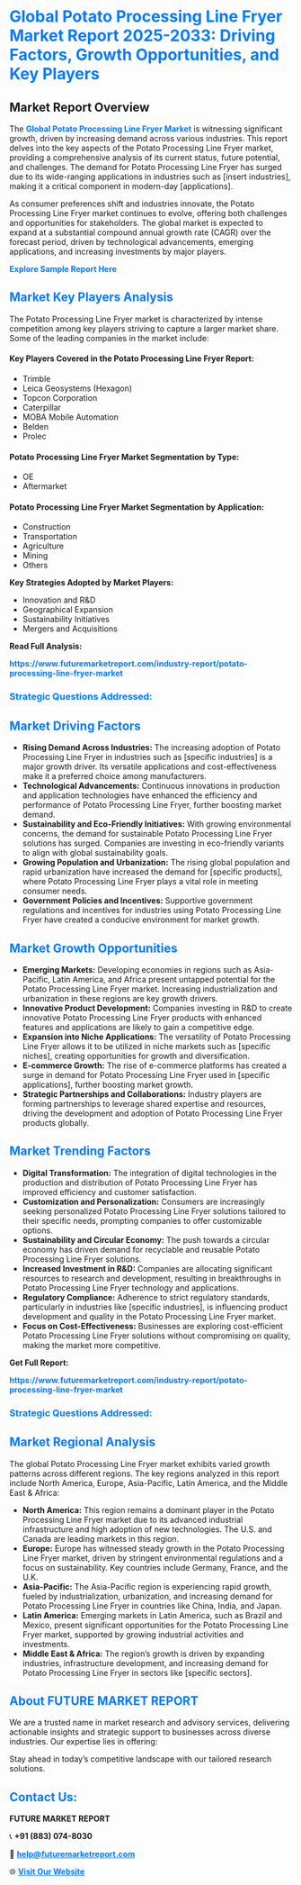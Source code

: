 <h1 style="color: #007BFF;">Global Potato Processing Line Fryer Market Report 2025-2033: Driving Factors, Growth Opportunities, and Key Players</h1>

<section id="overview">
<h2>Market Report Overview</h2>
<p>The <a href="https://www.futuremarketreport.com/industry-report/potato-processing-line-fryer-market" style="color: #007BFF; text-decoration: none;"><strong>Global Potato Processing Line Fryer Market</strong></a> is witnessing significant growth, driven by increasing demand across various industries. This report delves into the key aspects of the Potato Processing Line Fryer market, providing a comprehensive analysis of its current status, future potential, and challenges. The demand for Potato Processing Line Fryer has surged due to its wide-ranging applications in industries such as [insert industries], making it a critical component in modern-day [applications].</p>
<p>As consumer preferences shift and industries innovate, the Potato Processing Line Fryer market continues to evolve, offering both challenges and opportunities for stakeholders. The global market is expected to expand at a substantial compound annual growth rate (CAGR) over the forecast period, driven by technological advancements, emerging applications, and increasing investments by major players.</p>
</section>

<section id="overview">
<p><a href="https://www.futuremarketreport.com/request-sample/reportId=35719" style="color: #007BFF; text-decoration: none;"><strong>Explore Sample Report Here</strong></a></p>
</section>

<section id="key-players">
<h2 style="color: #007BFF;">Market Key Players Analysis</h2>
<p>The Potato Processing Line Fryer market is characterized by intense competition among key players striving to capture a larger market share. Some of the leading companies in the market include:</p>
<h4>Key Players Covered in the Potato Processing Line Fryer Report:</h4>
<ul><li>Trimble</li><li>Leica Geosystems (Hexagon)</li><li>Topcon Corporation</li><li>Caterpillar</li><li>MOBA Mobile Automation</li><li>Belden</li><li>Prolec</li></ul>
<h4>Potato Processing Line Fryer Market Segmentation by Type:</h4>
<ul><li>OE</li><li>Aftermarket</li></ul>

<h4>Potato Processing Line Fryer Market Segmentation by Application:</h4>
<ul><li>Construction</li><li>Transportation</li><li>Agriculture</li><li>Mining</li><li>Others</li></ul>
<p><strong>Key Strategies Adopted by Market Players:</strong></p>
<ul>
<li>Innovation and R&D</li>
<li>Geographical Expansion</li>
<li>Sustainability Initiatives</li>
<li>Mergers and Acquisitions</li>
</ul>
</section>

<section>
<p><strong>Read Full Analysis: </strong></p><a href="https://www.futuremarketreport.com/industry-report/potato-processing-line-fryer-market" style="color: #007BFF; text-decoration: none;"><strong>https://www.futuremarketreport.com/industry-report/potato-processing-line-fryer-market</strong></a>
<h3 style="color: #007BFF;">Strategic Questions Addressed:</h3>
</section>

<section id="driving-factors">
<h2 style="color: #007BFF;">Market Driving Factors</h2>
<ul>
<li><strong>Rising Demand Across Industries:</strong> The increasing adoption of Potato Processing Line Fryer in industries such as [specific industries] is a major growth driver. Its versatile applications and cost-effectiveness make it a preferred choice among manufacturers.</li>
<li><strong>Technological Advancements:</strong> Continuous innovations in production and application technologies have enhanced the efficiency and performance of Potato Processing Line Fryer, further boosting market demand.</li>
<li><strong>Sustainability and Eco-Friendly Initiatives:</strong> With growing environmental concerns, the demand for sustainable Potato Processing Line Fryer solutions has surged. Companies are investing in eco-friendly variants to align with global sustainability goals.</li>
<li><strong>Growing Population and Urbanization:</strong> The rising global population and rapid urbanization have increased the demand for [specific products], where Potato Processing Line Fryer plays a vital role in meeting consumer needs.</li>
<li><strong>Government Policies and Incentives:</strong> Supportive government regulations and incentives for industries using Potato Processing Line Fryer have created a conducive environment for market growth.</li>
</ul>
</section>

<section id="growth-opportunities">
<h2 style="color: #007BFF;">Market Growth Opportunities</h2>
<ul>
<li><strong>Emerging Markets:</strong> Developing economies in regions such as Asia-Pacific, Latin America, and Africa present untapped potential for the Potato Processing Line Fryer market. Increasing industrialization and urbanization in these regions are key growth drivers.</li>
<li><strong>Innovative Product Development:</strong> Companies investing in R&D to create innovative Potato Processing Line Fryer products with enhanced features and applications are likely to gain a competitive edge.</li>
<li><strong>Expansion into Niche Applications:</strong> The versatility of Potato Processing Line Fryer allows it to be utilized in niche markets such as [specific niches], creating opportunities for growth and diversification.</li>
<li><strong>E-commerce Growth:</strong> The rise of e-commerce platforms has created a surge in demand for Potato Processing Line Fryer used in [specific applications], further boosting market growth.</li>
<li><strong>Strategic Partnerships and Collaborations:</strong> Industry players are forming partnerships to leverage shared expertise and resources, driving the development and adoption of Potato Processing Line Fryer products globally.</li>
</ul>
</section>

<section id="trending-factors">
<h2 style="color: #007BFF;">Market Trending Factors</h2>
<ul>
<li><strong>Digital Transformation:</strong> The integration of digital technologies in the production and distribution of Potato Processing Line Fryer has improved efficiency and customer satisfaction.</li>
<li><strong>Customization and Personalization:</strong> Consumers are increasingly seeking personalized Potato Processing Line Fryer solutions tailored to their specific needs, prompting companies to offer customizable options.</li>
<li><strong>Sustainability and Circular Economy:</strong> The push towards a circular economy has driven demand for recyclable and reusable Potato Processing Line Fryer solutions.</li>
<li><strong>Increased Investment in R&D:</strong> Companies are allocating significant resources to research and development, resulting in breakthroughs in Potato Processing Line Fryer technology and applications.</li>
<li><strong>Regulatory Compliance:</strong> Adherence to strict regulatory standards, particularly in industries like [specific industries], is influencing product development and quality in the Potato Processing Line Fryer market.</li>
<li><strong>Focus on Cost-Effectiveness:</strong> Businesses are exploring cost-efficient Potato Processing Line Fryer solutions without compromising on quality, making the market more competitive.</li>
</ul>
</section>

<section>
<p><strong>Get Full Report: </strong></p><a href="https://www.futuremarketreport.com/industry-report/potato-processing-line-fryer-market" style="color: #007BFF; text-decoration: none;"><strong>https://www.futuremarketreport.com/industry-report/potato-processing-line-fryer-market</strong></a>
<h3 style="color: #007BFF;">Strategic Questions Addressed:</h3>
</section>


<section id="regional-analysis">
<h2 style="color: #007BFF;">Market Regional Analysis</h2>
<p>The global Potato Processing Line Fryer market exhibits varied growth patterns across different regions. The key regions analyzed in this report include North America, Europe, Asia-Pacific, Latin America, and the Middle East & Africa:</p>
<ul>
<li><strong>North America:</strong> This region remains a dominant player in the Potato Processing Line Fryer market due to its advanced industrial infrastructure and high adoption of new technologies. The U.S. and Canada are leading markets in this region.</li>
<li><strong>Europe:</strong> Europe has witnessed steady growth in the Potato Processing Line Fryer market, driven by stringent environmental regulations and a focus on sustainability. Key countries include Germany, France, and the U.K.</li>
<li><strong>Asia-Pacific:</strong> The Asia-Pacific region is experiencing rapid growth, fueled by industrialization, urbanization, and increasing demand for Potato Processing Line Fryer in countries like China, India, and Japan.</li>
<li><strong>Latin America:</strong> Emerging markets in Latin America, such as Brazil and Mexico, present significant opportunities for the Potato Processing Line Fryer market, supported by growing industrial activities and investments.</li>
<li><strong>Middle East & Africa:</strong> The region’s growth is driven by expanding industries, infrastructure development, and increasing demand for Potato Processing Line Fryer in sectors like [specific sectors].</li>
</ul>
</section>

<footer>
<h2 style="color: #007BFF;">About FUTURE MARKET REPORT</h2>
<p>We are a trusted name in market research and advisory services, delivering actionable insights and strategic support to businesses across diverse industries. Our expertise lies in offering:</p>

<p>Stay ahead in today’s competitive landscape with our tailored research solutions.</p>

<h2 style="color: #007BFF;">Contact Us:</h2>
<p><strong>FUTURE MARKET REPORT</strong></p>
<p>📞 <strong>+91 (883) 074-8030</strong></p>
<p>📧 <strong><a href="mailto:help@futuremarketreport.com" style="color: #007BFF;">help@futuremarketreport.com</a></strong></p>
<p>🌐 <strong><a href="https://www.futuremarketreport.com/" style="color: #007BFF;">Visit Our Website</a></strong></p>
</footer>
